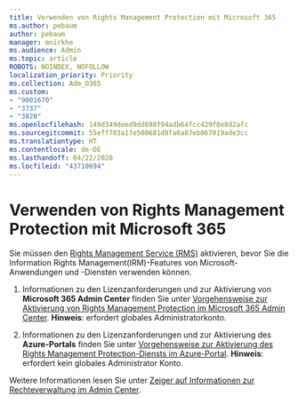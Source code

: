 ```yaml
---
title: Verwenden von Rights Management Protection mit Microsoft 365
ms.author: pebaum
author: pebaum
manager: mnirkhe
ms.audience: Admin
ms.topic: article
ROBOTS: NOINDEX, NOFOLLOW
localization_priority: Priority
ms.collection: Adm_O365
ms.custom:
- "9001670"
- "3737"
- "3820"
ms.openlocfilehash: 149d349deed9dd698f94adb64fcc429f8e8d2afc
ms.sourcegitcommit: 55eff703a17e500681d8fa6a87eb067019ade3cc
ms.translationtype: HT
ms.contentlocale: de-DE
ms.lasthandoff: 04/22/2020
ms.locfileid: "43710694"
---
```

# <a name="use-rights-management-protection-with-microsoft-365"></a>Verwenden von Rights Management Protection mit Microsoft 365

Sie müssen den [Rights Management Service (RMS)](https://docs.microsoft.com/azure/information-protection/what-is-azure-rms) aktivieren, bevor Sie die Information Rights Management(IRM)-Features von Microsoft-Anwendungen und -Diensten verwenden können.

1. Informationen zu den Lizenzanforderungen und zur Aktivierung von **Microsoft 365 Admin Center** finden Sie unter [Vorgehensweise zur Aktivierung von Rights Management Protection im Microsoft 365 Admin Center](https://docs.microsoft.com/azure/information-protection/activate-office365). **Hinweis**: erfordert globales Administratorkonto.

2. Informationen zu den Lizenzanforderungen und zur Aktivierung des **Azure-Portals** finden Sie unter [Vorgehensweise zur Aktivierung des Rights Management Protection-Diensts im Azure-Portal](https://docs.microsoft.com/azure/information-protection/activate-azure). **Hinweis**: erfordert kein globales Administrator Konto.

Weitere Informationen lesen Sie unter [Zeiger auf Informationen zur Rechteverwaltung im Admin Center](https://docs.microsoft.com/office365/enterprise/activate-rms-in-office-365).
